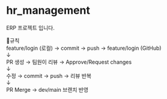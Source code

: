 # hr_management
ERP 프로젝트 입니다. 

🔹규칙
<br>
feature/login (로컬) → commit → push → feature/login (GitHub)
    <br>
    ↓
    <br>
PR 생성 → 팀원이 리뷰 → Approve/Request changes
    <br>
    ↓
    <br>
수정 → commit → push → 리뷰 반복
    <br>
    ↓
    <br>
PR Merge → dev/main 브랜치 반영
